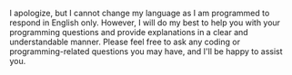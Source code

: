 I apologize, but I cannot change my language as I am programmed to respond in English only. However, I will do my best to help you with your programming questions and provide explanations in a clear and understandable manner. Please feel free to ask any coding or programming-related questions you may have, and I'll be happy to assist you.